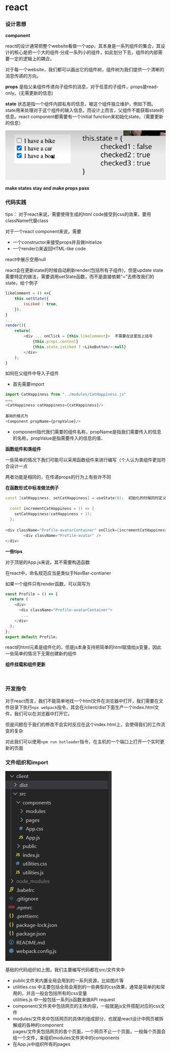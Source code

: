 # react

### 设计思想

**component**

react的设计通常把整个website看做一个app，其本身是一系列组件的集合，其设计的核心是把一个大的组件·分成一系列小的组件，如此划分下去，组件的内部需要一定的逻辑上的耦合。

对于每一个website，我们都可以画出它的组件树，组件树为我们提供一个清晰的消息传递的方向。

**props** 是指父亲组件传递向子组件的消息，对于任意的子组件，props是read-only。(无需更新的信息)

**state** 状态是指一个组件内部私有的信息，被这个组件独立维护，例如下图。state用来处理对于这个组件的输入信息，而设计上而言，父组件不能获取state的信息。react component都需要有一个initial function来初始化state。（需要更新的信息）

​![EYDM3314@5MF13}U3H(90_X](assets/EYDM3314@5MF13U3H90_X-20240126125805-15aquku.png)​

**make states stay and make props pass**

### 代码实践

tips： 对于react来说，需要使得生成的html code接受到css的效果，要用className代替class

对于一个react component来说，需要

* 一个constructor来接受props并且做initialize
* 一个render()来返回HTML-like code

react中展示空用null

react会在更新state的时候自动刷新render(包括所有子组件)，但是update state需要特定的做法，需要调用setState函数，而不是直接依赖“=”去修改我们的state，给个例子

```javascript
likeComment = () =>{
	this.setState({
		isLiked : true,
	});
}
...
render(){
	return(
		<div ... onClick = {this.likeComment}>  不需要在这里加上括号
			{this.props.content}
			{this.state.isLiked ? <LikeButton/>:null}
		</div>
	);
}
```

如何在父组件中导入子组件

* 首先需要import

```javascript
import CatHappiness from "../modules/CatHappiness.js"
。。。。
<CatHappiness catHappiness={catHappiness}/>

基础的格式为
<Component propName={propValue}/>
```

* component指代我们需要的组件名称，propName是指我们需要传入的信息的名称，propValue是指需要传入的信息的值、

**函数组件和类组件**

一些简单的情况下我们可能可以采用函数组件来进行编写（个人认为类组件更加符合设计一点

两者功能是相同的，在传递props的行为上有些许不同

**在函数形式中标准做法例子**

```cpp
const [catHappiness, setCatHappiness] = useState(0);  初始化的时候同时定义变量和对应的set更新函数

  const incrementCatHappiness = () => {
    setCatHappiness(catHappiness + 1);
  };

<div className="Profile-avatarContainer" onClick={incrementCatHappiness}>
        <div className="Profile-avatar" />
</div>
```

**一些tips**

对于顶层的App.js来说，其不需要构造函数

在react中，命名规范应当是类似于NavBar-contianer

如果一个组件只有render函数，可以简写为

```javascript
const Profile = () => {
  return (
    <div>
      <div className="Profile-avatarContainer">
       ...
    </div>
  );
};
export default Profile;
```

react的html元素是组件化的，但是js本身支持把简单的html赋值给js变量，因此一些简单的情况下无需创建新的组件

**组件挂载和组件更新**

‍

### 开发指令

对于react而言，我们不能简单地找一个html文件在浏览器中打开，我们需要在文件目录下执行`npx webpack`​指令，其会在/client/dist下面生产一个index.html文件，我们可以在浏览器中打开它。

但是问题在于我们的修改不会实时反应在这个index.html上，会使得我们的工作流变的复杂

对此我们可以使用`npm run hotloader`​ 指令，在主机的一个端口上打开一个实时更新的页面

### 文件组织和import

​![1706924069535](assets/1706924069535-20240203093450-vn8waaq.png)​

基础的代码组织如上图，我们主要编写代码都在src/文件夹中

* public文件夹内置全局会用到的一系列资源，比如图片等
* utilities.css 中主要包括全局会用到的一些典型的css效果，通常是简单的和常用的，并且一般会包括所有的css变量  
  utilities.js   中一般包括一系列js函数来做API request
* component/文件夹中包括网页的主体内容，一般就是js文件搭配对应的css文件
* modules/文件夹中包括网页的具体的组成部分，也就是react设计中网页被拆解成的各种的component  
  pages/文件夹包括网页的各个页面，一个网页不止一个页面，一般每个页面会给一个文件，来组织modules文件夹中的components
* 在App.js中组织所有的pages
